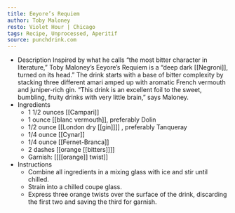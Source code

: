 ```yaml
---
title: Eeyore’s Requiem
author: Toby Maloney
resto: Violet Hour | Chicago
tags: Recipe, Unprocessed, Aperitif
source: punchdrink.com
---
```


- Description
  Inspired by what he calls “the most bitter character in literature,” Toby Maloney’s Eeyore’s Requiem is a “deep dark [[Negroni]], turned on its head.” The drink starts with a base of bitter complexity by stacking three different amari amped up with aromatic French vermouth and juniper-rich gin. “This drink is an excellent foil to the sweet, bumbling, fruity drinks with very little brain,” says Maloney.
- Ingredients
  * 1 1/2 ounces [[Campari]]
  * 1 ounce [[blanc vermouth]], preferably Dolin
  * 1/2 ounce [[London dry [[gin]]]] , preferably Tanqueray
  * 1/4 ounce [[Cynar]]
  * 1/4 ounce [[Fernet-Branca]] 
  * 2 dashes [[orange [[bitters]]]] 
  * Garnish: [[[[orange]] twist]]
- Instructions
  * Combine all ingredients in a mixing glass with ice and stir until chilled.
  * Strain into a chilled coupe glass.
  * Express three orange twists over the surface of the drink, discarding the first two and saving the third for garnish.